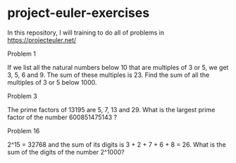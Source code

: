 # project-euler-exercises
In this repository, I will training to do all of problems in https://projecteuler.net/

Problem 1

If we list all the natural numbers below 10 that are multiples of 3 or 5, we get 3, 5, 6 and 9. The sum of these multiples is 23.
Find the sum of all the multiples of 3 or 5 below 1000.


Problem 3

The prime factors of 13195 are 5, 7, 13 and 29.
What is the largest prime factor of the number 600851475143 ?


Problem 16

2^15 = 32768 and the sum of its digits is 3 + 2 + 7 + 6 + 8 = 26.
What is the sum of the digits of the number 2^1000?
